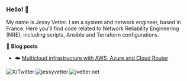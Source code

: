 ### Hello! 👋

My name is Jessy Vetter. I am a system and network engineer, based in France.
Here you'll find code related to Network Reliability Engineering (NRE), including scripts, Ansible and Terraform configurations.

📖 **Blog posts**
- ☁️ [Multicloud infrastructure with AWS, Azure and Cloud Router](https://www.jvetter.net/posts/multicloud-infrastructure-with-nextpacket/)


<img align="left" src="https://img.shields.io/twitter/url?url=https%3A%2F%2Fx.com%2F_jvetter&label=%40_jvetter" alt="X/Twitter">
<a href="https://www.linkedin.com/in/jessyvetter/"><img align="left" src="https://img.shields.io/badge/LinkedIn-0077B5?style=plastic&logo=linkedin&logoColor=white" alt="jessyvetter" /></a>
<a href="https://www.jvetter.net/"><img align="left" src="https://img.shields.io/badge/🌐_-jvetter.net-blue" alt="jvetter.net" /></a>
